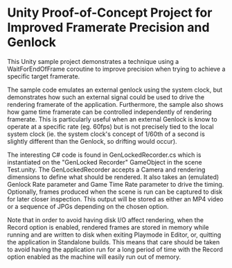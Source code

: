 # Unity Proof-of-Concept Project for Improved Framerate Precision and Genlock

This Unity sample project demonstrates a technique using a WaitForEndOfFrame coroutine to improve precision when trying to achieve a specific target framerate.

The sample code emulates an external genlock using the system clock, but demonstrates how such an external signal could be used to drive the rendering framerate of the application. Furthermore, the sample also shows how game time framerate can be controlled independently of rendering framerate. This is particularly useful when an external Genlock is know to operate at a specific rate (eg. 60fps) but is not precisely tied to the local system clock (ie. the system clock's concept of 1/60th of a second is slightly different than the Genlock, so drifting would occur).

The interesting C# code is found in GenLockedRecorder.cs which is instantiated on the "GenLocked Recorder" GameObject in the scene Test.unity. The GenLockedRecorder accepts a Camera and rendering dimensions to define what should be rendered. It also takes an (emulated) Genlock Rate parameter and Game Time Rate parameter to drive the timing. Optionally, frames produced when the scene is run can be captured to disk for later closer inspection. This output will be stored as either an MP4 video or a sequence of JPGs depending on the chosen option.

Note that in order to avoid having disk I/O affect rendering, when the Record option is enabled, rendered frames are stored in memory while running and are written to disk when exiting Playmode in Editor, or, quitting the application in Standalone builds. This means that care should be taken to avoid having the application run for a long period of time with the Record option enabled as the machine will easily run out of memory.
